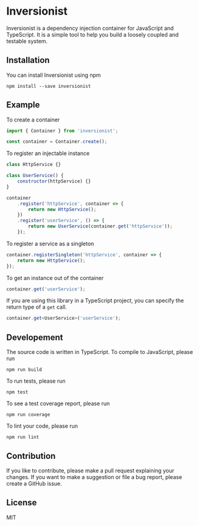 # Inversionist

Inversionist is a dependency injection container for JavaScript and TypeScript. It is a simple tool to help you build a loosely coupled and testable system.

## Installation

You can install Inversionist using npm

```
npm install --save inversionist
```

## Example

To create a container

```js
import { Container } from 'inversionist';

const container = Container.create();
```

To register an injectable instance

```js
class HttpService {}
```

```js
class UserService() {
    constructor(httpService) {}
}
```

```js
container
    .register('httpService', container => {
        return new HttpService();
    })
    .register('userService', () => {
        return new UserService(container.get('httpService'));
    });
```

To register a service as a singleton

```js
container.registerSingleton('httpService', container => {
    return new HttpService();
});
```

To get an instance out of the container

```js
container.get('userService');
```

If you are using this library in a TypeScript project, you can specify the return type of a `get` call.

```ts
container.get<UserService>('userService');
```

## Developement

The source code is written in TypeScript. To compile to JavaScript, please run

```
npm run build
```

To run tests, please run

```
npm test
```

To see a test coverage report, please run

```
npm run coverage
```

To lint your code, please run

```
npm run lint
```

## Contribution

If you like to contribute, please make a pull request explaining your changes. If you want to make a suggestion or file a bug report, please create a GitHub issue.

## License

MIT
